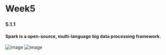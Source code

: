 # Week5

### 5.1.1
####  Spark is a open-source, multi-language big data processing framework.
![image](https://github.com/user-attachments/assets/521cd1a1-7034-4269-b170-6d9b79e82fd7)
![image](https://github.com/user-attachments/assets/8e71fd32-36e5-4c59-b461-d94d1605d35a)




